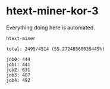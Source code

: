 # htext-miner-kor-3

Everything doing here is automated.

```
htext-miner

total: 2495/4514 (55.27248560035445%)

job0: 444
job1: 441
job2: 631
job3: 487
job4: 492
```